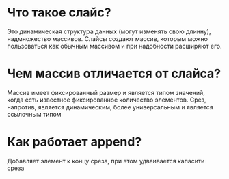 
Что такое слайс?
==============================
Это динамическая структура данных (могут изменять свою длинну), надмножество массивов. Слайсы создают массив, которым можно пользоваться как обычным массивом и при надобности расширяют его.

Чем массив отличается от слайса?
==============================
Массив имеет фиксированный размер и является типом значений, когда есть известное фиксированное количество элементов. 
Срез, напротив, является динамическим, более универсальным и является ссылочным типом

Как работает append?
==============================
Добавляет элемент к концу среза, при этом удваивается капасити среза

